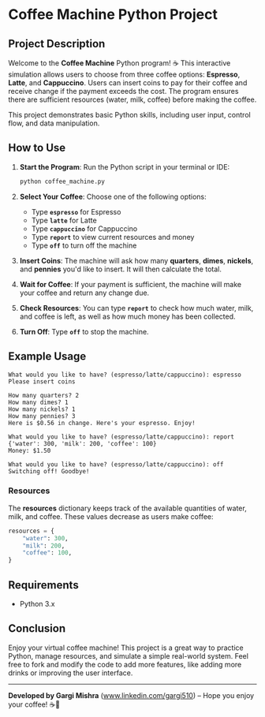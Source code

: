 
# Coffee Machine Python Project

## Project Description

Welcome to the **Coffee Machine** Python program! ☕ This interactive simulation allows users to choose from three coffee options: **Espresso**, **Latte**, and **Cappuccino**. Users can insert coins to pay for their coffee and receive change if the payment exceeds the cost. The program ensures there are sufficient resources (water, milk, coffee) before making the coffee.

This project demonstrates basic Python skills, including user input, control flow, and data manipulation.

## How to Use

1. **Start the Program**: Run the Python script in your terminal or IDE:
   ```bash
   python coffee_machine.py
   ```

2. **Select Your Coffee**: Choose one of the following options:
   - Type **`espresso`** for Espresso
   - Type **`latte`** for Latte
   - Type **`cappuccino`** for Cappuccino
   - Type **`report`** to view current resources and money
   - Type **`off`** to turn off the machine

3. **Insert Coins**: The machine will ask how many **quarters**, **dimes**, **nickels**, and **pennies** you'd like to insert. It will then calculate the total.

4. **Wait for Coffee**: If your payment is sufficient, the machine will make your coffee and return any change due.

5. **Check Resources**: You can type **`report`** to check how much water, milk, and coffee is left, as well as how much money has been collected.

6. **Turn Off**: Type **`off`** to stop the machine.

## Example Usage

```
What would you like to have? (espresso/latte/cappuccino): espresso
Please insert coins

How many quarters? 2
How many dimes? 1
How many nickels? 1
How many pennies? 3
Here is $0.56 in change. Here's your espresso. Enjoy!

What would you like to have? (espresso/latte/cappuccino): report
{'water': 300, 'milk': 200, 'coffee': 100}
Money: $1.50

What would you like to have? (espresso/latte/cappuccino): off
Switching off! Goodbye!
```

### Resources

The **resources** dictionary keeps track of the available quantities of water, milk, and coffee. These values decrease as users make coffee:

```python
resources = {
    "water": 300,
    "milk": 200,
    "coffee": 100,
}
```

## Requirements

- Python 3.x

## Conclusion

Enjoy your virtual coffee machine! This project is a great way to practice Python, manage resources, and simulate a simple real-world system. Feel free to fork and modify the code to add more features, like adding more drinks or improving the user interface.

---

**Developed by Gargi Mishra** (www.linkedin.com/gargi510) – Hope you enjoy your coffee! ☕🎉

